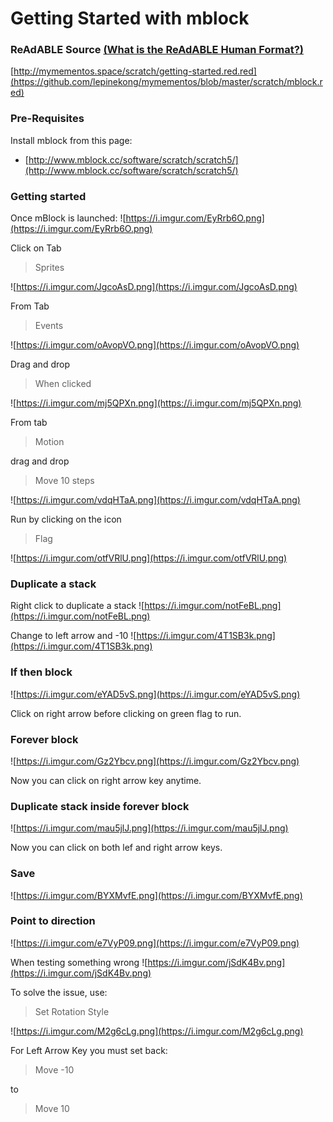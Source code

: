 
# Getting Started with mblock


### ReAdABLE Source [(What is the ReAdABLE Human Format?)](http://readablehumanformat.com)

[http://mymementos.space/scratch/getting-started.red.red](https://github.com/lepinekong/mymementos/blob/master/scratch/mblock.red)


### Pre-Requisites

Install mblock from this page:
- [http://www.mblock.cc/software/scratch/scratch5/](http://www.mblock.cc/software/scratch/scratch5/)
                        

### Getting started

Once mBlock is launched:
![https://i.imgur.com/EyRrb6O.png](https://i.imgur.com/EyRrb6O.png)
                    
Click on Tab
>Sprites

![https://i.imgur.com/JgcoAsD.png](https://i.imgur.com/JgcoAsD.png)
                    
From Tab
>Events

![https://i.imgur.com/oAvopVO.png](https://i.imgur.com/oAvopVO.png)
                    
Drag and drop
>When clicked

![https://i.imgur.com/mj5QPXn.png](https://i.imgur.com/mj5QPXn.png)
                    
From tab
>Motion

drag and drop
>Move 10 steps

![https://i.imgur.com/vdqHTaA.png](https://i.imgur.com/vdqHTaA.png)
                    
Run by clicking on the icon
>Flag

![https://i.imgur.com/otfVRlU.png](https://i.imgur.com/otfVRlU.png)
                    

### Duplicate a stack

Right click to duplicate a stack
![https://i.imgur.com/notFeBL.png](https://i.imgur.com/notFeBL.png)
                    
Change to left arrow and -10
![https://i.imgur.com/4T1SB3k.png](https://i.imgur.com/4T1SB3k.png)
                    

### If then block

![https://i.imgur.com/eYAD5vS.png](https://i.imgur.com/eYAD5vS.png)
                    
Click on right arrow before clicking on green flag to run.

### Forever block

![https://i.imgur.com/Gz2Ybcv.png](https://i.imgur.com/Gz2Ybcv.png)
                    
Now you can click on right arrow key anytime.

### Duplicate stack inside forever block

![https://i.imgur.com/mau5jlJ.png](https://i.imgur.com/mau5jlJ.png)
                    
Now you can click on both lef and right arrow keys.

### Save

![https://i.imgur.com/BYXMvfE.png](https://i.imgur.com/BYXMvfE.png)
                    

### Point to direction

![https://i.imgur.com/e7VyP09.png](https://i.imgur.com/e7VyP09.png)
                    
When testing something wrong
![https://i.imgur.com/jSdK4Bv.png](https://i.imgur.com/jSdK4Bv.png)
                    
To solve the issue, use:
>Set Rotation Style

![https://i.imgur.com/M2g6cLg.png](https://i.imgur.com/M2g6cLg.png)
                    
For Left Arrow Key you must set back:
>Move -10

to
>Move 10

